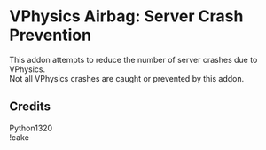 VPhysics Airbag: Server Crash Prevention
========================

This addon attempts to reduce the number of server crashes due to VPhysics.  
Not all VPhysics crashes are caught or prevented by this addon.

Credits
------------------------
Python1320  
!cake
